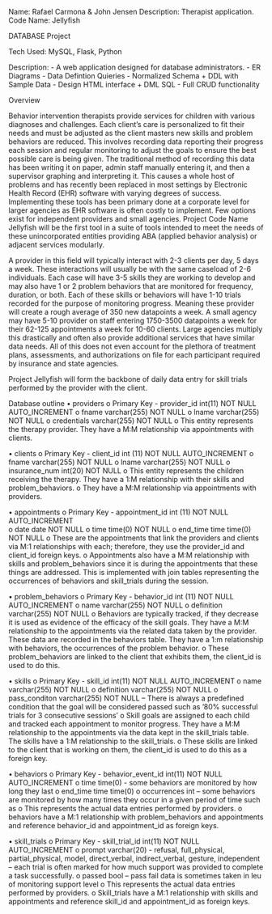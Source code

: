Name: Rafael Carmona & John Jensen
Description: Therapist application. Code Name: Jellyfish

DATABASE Project

Tech Used: MySQL, Flask, Python

Description: 
    - A web application designed for database administrators. 
    - ER Diagrams
    - Data Defintion Quieries
    - Normalized Schema + DDL with Sample Data 
    - Design HTML interface + DML SQL
    - Full CRUD functionality
 
Overview 

Behavior intervention therapists provide services for children with various diagnoses and challenges. Each client’s care is personalized to fit their needs and must be adjusted as the client masters new skills and problem behaviors are reduced. This involves recording data reporting their progress each session and regular monitoring to adjust the goals to ensure the best possible care is being given. The traditional method of recording this data has been writing it on paper, admin staff manually entering it, and then a supervisor graphing and interpreting it. This causes a whole host of problems and has recently been replaced in most settings by Electronic Health Record (EHR) software with varying degrees of success. Implementing these tools has been primary done at a corporate level for larger agencies as EHR software is often costly to implement. Few options exist for independent providers and small agencies. Project Code Name Jellyfish will be the first tool in a suite of tools intended to meet the needs of these unincorporated entities providing ABA (applied behavior analysis) or adjacent services modularly. 

A provider in this field will typically interact with 2-3 clients per day, 5 days a week. These interactions will usually be with the same caseload of 2-6 individuals. Each case will have 3-5 skills they are working to develop and may also have 1 or 2 problem behaviors that are monitored for frequency, duration, or both. Each of these skills or behaviors will have 1-10 trials recorded for the purpose of monitoring progress. Meaning these provider will create a rough average of 350 new datapoints a week. A small agency may have 5-10 provider on staff entering 1750-3500 datapoints a week for their 62-125 appointments a week for 10-60 clients. Large agencies multiply this drastically and often also provide additional services that have similar data needs. All of this does not even account for the plethora of treatment plans, assessments, and authorizations on file for each participant required by insurance and state agencies. 

Project Jellyfish will form the backbone of daily data entry for skill trials performed by the provider with the client. 
 
Database outline 
• providers
    o Primary Key - provider_id int(11) NOT NULL AUTO_INCREMENT
    o fname varchar(255) NOT NULL
    o lname varchar(255) NOT NULL
    o credentials varchar(255) NOT NULL
    o This entity represents the therapy provider. They have a M:M relationship via appointments with clients.

• clients 
    o Primary Key - client_id int (11) NOT NULL AUTO_INCREMENT o fname varchar(255) NOT NULL
    o lname varchar(255) NOT NULL
    o insurance_num int(20) NOT NULL
    o This entity represents the children receiving the therapy. They have a 1:M relationship with their skills and problem_behaviors.
    o They have a M:M relationship via appointments with providers.

• appointments 
    o Primary Key - appointment_id int (11) NOT NULL AUTO_INCREMENT  
    o date date NOT NULL
    o time time(0) NOT NULL
    o end_time time time(0) NOT NULL
    o These are the appointments that link the providers and clients via M:1 relationships with each; therefore, they use the provider_id and client_id foreign keys.
    o Appointments also have a M:M relationship with skills and problem_behaviors since it is during the appointments that these things are addressed. This is implemented with join tables representing the occurrences of behaviors and skill_trials during the session.

• problem_behaviors 
    o Primary Key - behavior_id int (11) NOT NULL AUTO_INCREMENT
    o name varchar(255) NOT NULL
    o definition varchar(255) NOT NULL
    o Behaviors are typically tracked, if they decrease it is used as evidence of the efficacy of the skill goals. They have a M:M relationship to the appointments via the related data taken by the provider. These data are recorded in the behaviors table. They have a 1:m relationship with behaviors, the occurrences of the problem behavior.
    o These problem_behaviors are linked to the client that exhibits them, the client_id is used to do this.

• skills 
    o Primary Key - skill_id int(11) NOT NULL AUTO_INCREMENT
    o name varchar(255) NOT NULL
    o definition varchar(255) NOT NULL
    o pass_conditon varchar(255) NOT NULL – There is always a predefined condition that the goal will be considered passed such as ’80% successful trials for 3 consecutive sessions’
    o Skill goals are assigned to each child and tracked each appointment to monitor progress. They have a M:M relationship to the appointments via the data kept in the skill_trials table. The skills have a 1:M relationship to the skill_trials.
    o These skills are linked to the client that is working on them, the client_id is used to do this as a foreign key.

• behaviors
    o Primary Key - behavior_event_id int(11) NOT NULL AUTO_INCREMENT
    o time time(0) - some behaviors are monitored by how long they last
    o end_time time time(0)
    o occurrences int – some behaviors are monitored by how many times they occur in a given period of time such as
    o This represents the actual data entries performed by providers.
    o behaviors have a M:1 relationship with problem_behaviors and appointments and reference behavior_id and appointment_id as foreign keys.

• skill_trials
    o Primary Key - skill_trial_id int(11) NOT NULL AUTO_INCREMENT o prompt varchar(20) - refusal, full_physical, partial_physical, model, direct_verbal,  indirect_verbal, gesture, independent – each trial is often marked for how much support was provided to complete a task successfully.
    o passed bool – pass fail data is sometimes taken in leu of monitoring support level
    o This represents the actual data entries performed by providers.
    o Skill_trials have a M:1 relationship with skills and appointments and reference skill_id and appointment_id as foreign keys.

    